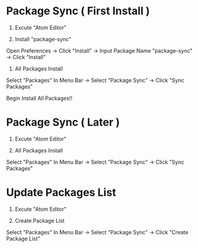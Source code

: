 # Package Sync ( First Install )

1. Excute "Atom Editor"

1. Install "package-sync"

 Open Preferences -> Click "Install" -> Input Package Name "package-sync" -> Click "Install"

1. All Packages Install

 Select "Packages" In Menu Bar -> Select "Package Sync" -> Click "Sync Packages"

 Begin Install All Packages!!

# Package Sync ( Later )

1. Excute "Atom Editor"

1. All Packages Install

 Select "Packages" In Menu Bar -> Select "Package Sync" -> Click "Sync Packages"

# Update Packages List

1. Excute "Atom Editor"

1. Create Package List

 Select "Packages" In Menu Bar -> Select "Package Sync" -> Click "Create Package List"
